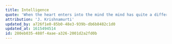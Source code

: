 ```yaml
---
title: Intelligence
quote: 'When the heart enters into the mind the mind has quite a different quality; it is really, then, limitless, not only in its capacity to think, to act efficiently, but also in its sense of living in a vast space where you are part of everything.'
attribution: 'J. Krishnamurti'
updated_by: a726f1e0-85b0-48e3-939b-db6b8482c1d0
updated_at: 1615494514
id: 280eb035-488f-4aae-a326-2001d2a2fd0b
---
```

